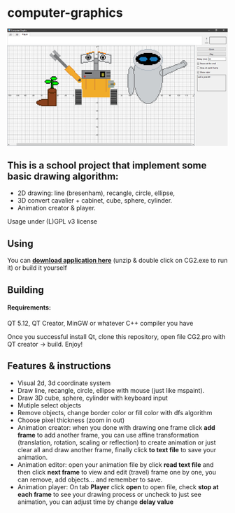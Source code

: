 # computer-graphics

![Image](https://raw.githubusercontent.com/giahuyng98/computer-graphics/master/wev.PNG)

## This is a school project that implement some basic drawing algorithm:
  * 2D drawing: line (bresenham), recangle, circle, ellipse,
  * 3D convert cavalier + cabinet, cube, sphere, cylinder.
  * Animation creator & player.
  
  Usage under (L)GPL v3 license

## Using
You can [**download application here**](https://github.com/giahuyng98/computer-graphics/releases/download/v1.1/Computer-graphics-winx64.zip) 
(unzip & double click on CG2.exe to run it) or build it yourself

## Building
#### Requirements:
QT 5.12,
QT Creator,
MinGW or whatever C++ compiler you have

Once you successful install Qt, clone this repository, open file CG2.pro with QT creator -> build. Enjoy!

## Features & instructions
  * Visual 2d, 3d coordinate system
  * Draw line, recangle, circle, ellipse with mouse (just like mspaint).
  * Draw 3D cube, sphere, cylinder with keyboard input
  * Mutiple select objects
  * Remove objects, change border color or fill color with dfs algorithm
  * Choose pixel thickness (zoom in out)
  * Animation creator: when you done with drawing one frame click **add frame** to add another frame, you can use affine transformation (translation, rotation, scaling or reflection) to create animation or just clear all and draw another frame, finally click **to text file** to save your animation.
  * Animation editor: open your animation file by click **read text file** and then click **next frame** to view and edit (travel) frame one  by one, you can remove, add objects... and remember to save.
  * Animation player: On tab **Player** click **open** to open file, check **stop at each frame** to see your drawing process or uncheck to just see animation, you can adjust time by change **delay value**

